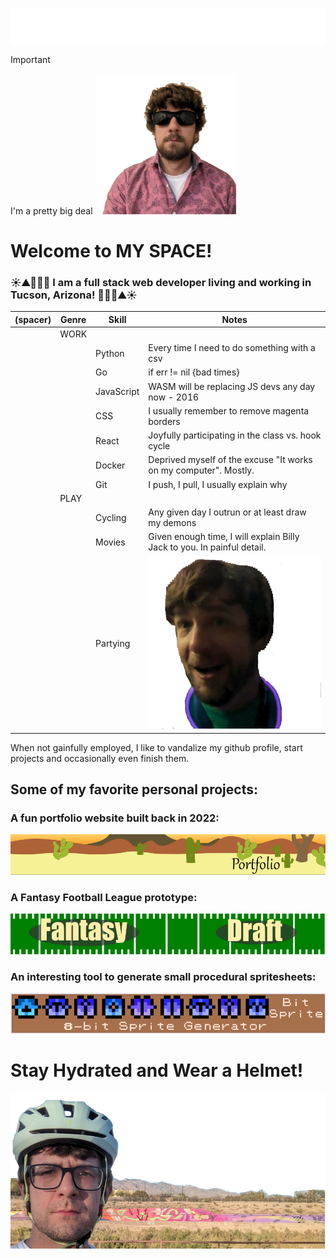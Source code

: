 ![Michael Gardner, Developer](./assets/obligatory-web-dev.svg)

> [!IMPORTANT]
> I'm a pretty big deal
> ![Cool Dude](./assets/CoolGuySmaller.png)

# Welcome to MY SPACE!

### ☀️⛰️🌵🌵🌵 I am a full stack web developer living and working in Tucson, Arizona! 🌵🌵🌵⛰️☀️

| (spacer) | Genre | Skill    |  Notes                            | 
|---|-------|-------|-------------------------------------------|
| | WORK     | |
| | | Python   | Every time I need to do something with a csv |
| | | Go | if err != nil {bad times} |
| | | JavaScript | WASM will be replacing JS devs any day now - 2016 |
| | | CSS      | I usually remember to remove magenta borders |
| | | React    | Joyfully participating in the class vs. hook cycle  |
| | | Docker   | Deprived myself of the excuse "It works on my computer".  Mostly. | 
| | | Git | I push, I pull, I usually explain why |
| | PLAY | |
| | | Cycling | Any given day I outrun or at least draw my demons |
| | | Movies | Given enough time, I will explain Billy Jack to you. In painful detail. |
| | | Partying |  ![Party hard!](./assets/PartyTime.png) |

When not gainfully employed, I like to vandalize my github profile, start projects and occasionally even finish them.

## Some of my favorite personal projects:

### A fun portfolio website built back in 2022:

[![Portfolio Banner](./assets/banner-port.svg)](https://github.com/PhiloTFarnsworth/Portfolio)

### A Fantasy Football League prototype:

[![Fantasy Draft Banner](./assets/banner-football.svg)](https://github.com/PhiloTFarnsworth/FantasyDraftGo)

### An interesting tool to generate small procedural spritesheets:

[![Bitsprite Banner](./assets/banner-bit.svg)](https://github.com/PhiloTFarnsworth/BitSprite)

# Stay Hydrated and Wear a Helmet!

![Pace yourself!](./assets/SafetyFirstTransp.png)
